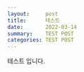 ```yaml
---
layout:     post
title:      테스트
date:       2022-03-14
summary:    TEST POST
categories: TEST POST
---
```


테스트 입니다.